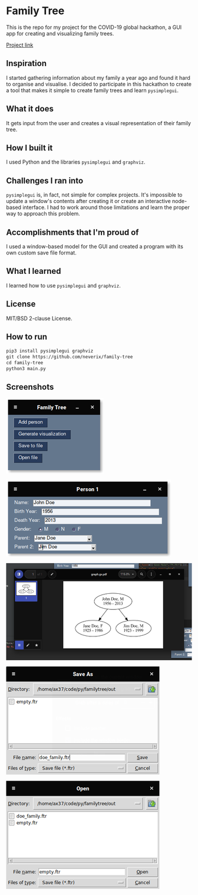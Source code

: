 # Family Tree
This is the repo for my project for the COVID-19 global hackathon, a GUI app for creating and visualizing family trees.

[Project link](https://devpost.com/software/family-tree-brcwnt)

## Inspiration
I started gathering information about my family a year ago and found it hard to organise and visualise. I decided to participate in this hackathon to create a tool that makes it simple to create family trees and learn `pysimplegui`.

## What it does
It gets input from the user and creates a visual representation of their family tree.

## How I built it
I used Python and the libraries `pysimplegui` and `graphviz`.

## Challenges I ran into
`pysimplegui` is, in fact, not simple for complex projects. It's impossible to update a window's contents after creating it or create an interactive node-based interface. I had to work around those limitations and learn the proper way to approach this problem.

## Accomplishments that I'm proud of
I used a window-based model for the GUI and created a program with its own custom save file format. 

## What I learned
I learned how to use `pysimplegui` and `graphviz`.

## License
MIT/BSD 2-clause License.

## How to run
```
pip3 install pysimplegui graphviz
git clone https://github.com/neverix/family-tree
cd family-tree
python3 main.py
```

## Screenshots

![Main menu](screenshots/1.png)

![Person form](screenshots/2.png)

![Family tree visualization](screenshots/3.png)

![Save file](screenshots/4.png)

![Open file](screenshots/5.png)
